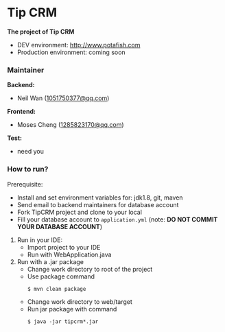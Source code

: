 # Tip CRM
**The project of Tip CRM**

* DEV environment: http://www.potafish.com
* Production environment: coming soon
### Maintainer
**Backend:**
 * Neil Wan (1051750377@qq.com) 
 
**Frontend:**
 * Moses Cheng (1285823170@qq.com)
 
**Test:**
 * need you 
### How to run?
Prerequisite:
* Install and set environment variables for: jdk1.8, git, maven
* Send email to backend maintainers for database account
* Fork TipCRM project and clone to your local
* Fill your database account to `application.yml` (note: **DO NOT COMMIT YOUR DATABASE ACCOUNT**)
1. Run in your IDE:
    * Import project to your IDE
    * Run with WebApplication.java
2. Run with a .jar package
    * Change work directory to root of the project
    * Use package command
        ```
        $ mvn clean package
        ```
    * Change work directory to web/target
    * Run jar package with command
        ```
        $ java -jar tipcrm*.jar 
        ```
